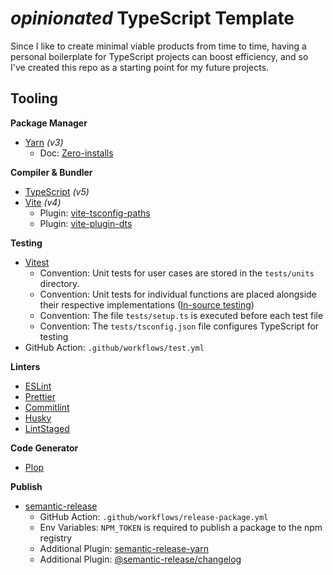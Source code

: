 # _opinionated_ TypeScript Template

Since I like to create minimal viable products from time to time, having a personal boilerplate for TypeScript projects can boost efficiency,
and so I've created this repo as a starting point for my future projects.

## Tooling

**Package Manager**

- [Yarn](https://yarnpkg.com/) _(v3)_
  - Doc: [Zero-installs](https://www.npmjs.com/package/vite-tsconfig-paths)

**Compiler & Bundler**

- [TypeScript](https://www.typescriptlang.org/) _(v5)_
- [Vite](https://vitejs.dev/) _(v4)_
  - Plugin: [vite-tsconfig-paths](https://www.npmjs.com/package/vite-tsconfig-paths)
  - Plugin: [vite-plugin-dts](https://www.npmjs.com/package/vite-plugin-dts)

**Testing**

- [Vitest](https://vitest.dev/)
  - Convention: Unit tests for user cases are stored in the `tests/units` directory.
  - Convention: Unit tests for individual functions are placed alongside their respective implementations ([In-source testing](https://vitest.dev/guide/in-source.html))
  - Convention: The file `tests/setup.ts` is executed before each test file
  - Convention: The `tests/tsconfig.json` file configures TypeScript for testing
- GitHub Action: `.github/workflows/test.yml`

**Linters**

- [ESLint](https://eslint.org/)
- [Prettier](https://prettier.io/)
- [Commitlint](https://commitlint.js.org/#/)
- [Husky](https://typicode.github.io/husky/#/)
- [LintStaged](https://github.com/okonet/lint-staged)

**Code Generator**

- [Plop](https://plopjs.com/)

**Publish**

- [semantic-release](https://semantic-release.gitbook.io/)
  - GitHub Action: `.github/workflows/release-package.yml`
  - Env Variables: `NPM_TOKEN` is required to publish a package to the npm registry
  - Additional Plugin: [semantic-release-yarn](https://github.com/hongaar/semantic-release-yarn)
  - Additional Plugin: [@semantic-release/changelog](https://github.com/semantic-release/changelog)
